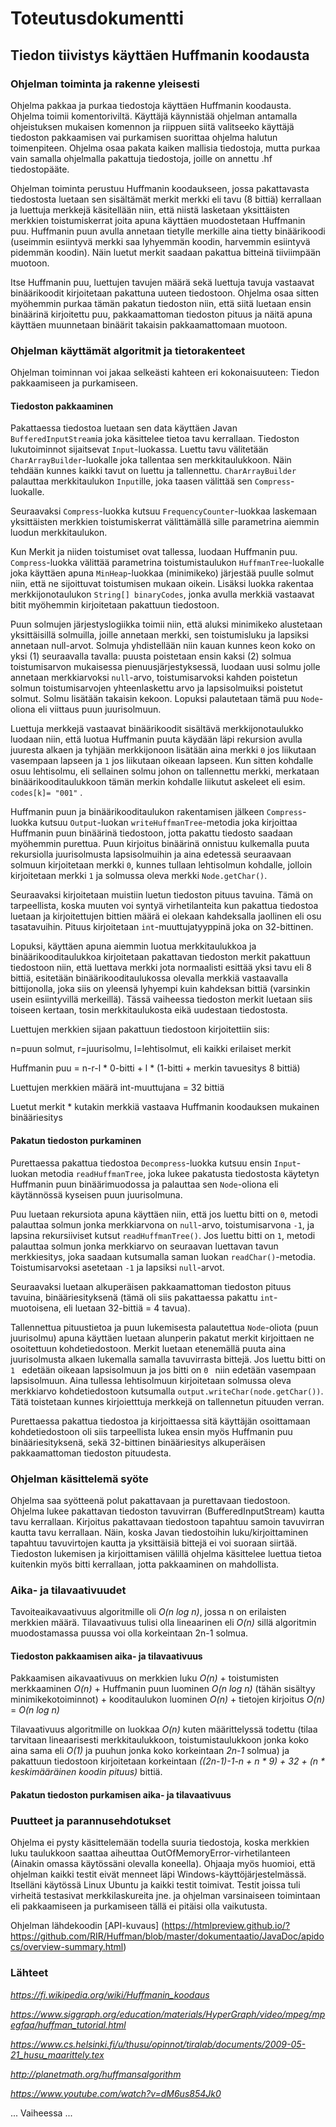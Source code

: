 # Toteutusdokumentti
## Tiedon tiivistys käyttäen Huffmanin koodausta
 

### Ohjelman toiminta ja rakenne yleisesti

Ohjelma pakkaa ja purkaa tiedostoja käyttäen Huffmanin koodausta. Ohjelma toimii komentoriviltä.
Käyttäjä käynnistää ohjelman antamalla ohjeistuksen mukaisen komennon ja riippuen siitä valitseeko käyttäjä tiedoston pakkaamisen vai purkamisen suorittaa ohjelma halutun toimenpiteen. Ohjelma osaa pakata kaiken mallisia tiedostoja, mutta purkaa vain samalla ohjelmalla pakattuja tiedostoja, joille on annettu .hf tiedostopääte.

Ohjelman toiminta perustuu Huffmanin koodaukseen, jossa pakattavasta tiedostosta luetaan sen sisältämät merkit merkki eli tavu (8 bittiä) kerrallaan ja luettuja merkkejä käsitellään niin, että niistä lasketaan yksittäisten merkkien toistumiskerrat joita apuna käyttäen muodostetaan Huffmanin puu. Huffmanin puun avulla annetaan tietylle merkille aina tietty binäärikoodi (useimmin esiintyvä merkki saa lyhyemmän koodin, harvemmin esiintyvä pidemmän koodin). Näin luetut merkit saadaan pakattua bitteinä tiiviimpään muotoon.

Itse Huffmanin puu, luettujen tavujen määrä sekä luettuja tavuja vastaavat binäärikoodit kirjoitetaan pakattuna uuteen tiedostoon. Ohjelma osaa sitten myöhemmin purkaa tämän pakatun tiedoston niin, että siitä luetaan ensin binäärinä kirjoitettu puu, pakkaamattoman tiedoston pituus ja näitä apuna käyttäen muunnetaan binäärit takaisin pakkaamattomaan muotoon. 

### Ohjelman käyttämät algoritmit ja tietorakenteet

Ohjelman toiminnan voi jakaa selkeästi kahteen eri kokonaisuuteen: Tiedon pakkaamiseen ja purkamiseen.

#### Tiedoston pakkaaminen

Pakattaessa tiedostoa luetaan sen data käyttäen Javan ```BufferedInputStream```ia joka käsittelee tietoa tavu kerrallaan. Tiedoston lukutoiminnot sijaitsevat ```Input```-luokassa. Luettu tavu välitetään ```CharArrayBuilder```-luokalle joka tallentaa sen merkkitaulukkoon. Näin tehdään kunnes kaikki tavut on luettu ja tallennettu. ```CharArrayBuilder``` palauttaa merkkitaulukon ```Input```ille, joka taasen välittää sen ```Compress```-luokalle.

Seuraavaksi ```Compress```-luokka kutsuu ```FrequencyCounter```-luokkaa laskemaan yksittäisten merkkien toistumiskerrat välittämällä sille parametrina aiemmin luodun merkkitaulukon. 

Kun Merkit ja niiden toistumiset ovat tallessa, luodaan Huffmanin puu. ```Compress```-luokka välittää parametrina toistumistaulukon ```HuffmanTree```-luokalle joka käyttäen apuna ```MinHeap```-luokkaa (minimikeko) järjestää puulle solmut niin, että ne sijoittuvat toistumisen mukaan oikein. Lisäksi luokka rakentaa merkkijonotaulukon ```String[] binaryCodes```, jonka avulla merkkiä vastaavat bitit myöhemmin kirjoitetaan pakattuun tiedostoon. 

Puun solmujen järjestyslogiikka toimii niin, että aluksi minimikeko alustetaan yksittäisillä solmuilla, joille annetaan merkki, sen toistumisluku ja lapsiksi annetaan null-arvot. Solmuja yhdistellään niin kauan kunnes keon koko on yksi (1) seuraavalla tavalla: puusta poistetaan ensin kaksi (2) solmua toistumisarvon mukaisessa pienuusjärjestyksessä, luodaan uusi solmu jolle annetaan merkkiarvoksi ```null```-arvo, toistumisarvoksi kahden poistetun solmun toistumisarvojen yhteenlaskettu arvo ja lapsisolmuiksi poistetut solmut. Solmu lisätään takaisin kekoon. Lopuksi palautetaan tämä puu ```Node```-oliona eli viittaus puun juurisolmuun.

Luettuja merkkejä vastaavat binäärikoodit sisältävä merkkijonotaulukko luodaan niin, että luotua Huffmanin puuta käydään läpi rekursion avulla juuresta alkaen ja tyhjään merkkijonoon lisätään aina merkki ```0``` jos liikutaan vasempaan lapseen ja ```1``` jos liikutaan oikeaan lapseen. Kun sitten kohdalle osuu lehtisolmu, eli sellainen solmu johon on tallennettu merkki, merkataan binäärikooditaulukkoon tämän merkin kohdalle liikutut askeleet eli esim. ```codes[k]= "001"``` .

Huffmanin puun ja binäärikooditaulukon rakentamisen jälkeen ```Compress```-luokka kutsuu ```Output```-luokan ```writeHuffmanTree```-metodia joka kirjoittaa Huffmanin puun binäärinä tiedostoon, jotta pakattu tiedosto saadaan myöhemmin purettua. Puun kirjoitus binäärinä onnistuu kulkemalla puuta rekursiolla juurisolmusta lapsisolmuihin ja aina edetessä seuraavaan solmuun kirjoitetaan merkki ```0```, kunnes tullaan lehtisolmun kohdalle, jolloin kirjoitetaan merkki ```1``` ja solmussa oleva merkki ```Node.getChar()```.

Seuraavaksi kirjoitetaan muistiin luetun tiedoston pituus tavuina. Tämä on tarpeellista, koska muuten voi syntyä virhetilanteita kun pakattua tiedostoa luetaan ja kirjoitettujen bittien määrä ei olekaan kahdeksalla jaollinen eli osu tasatavuihin. Pituus kirjoitetaan ```int```-muuttujatyyppinä joka on 32-bittinen.

Lopuksi, käyttäen apuna aiemmin luotua merkkitaulukkoa ja binäärikooditaulukkoa kirjoitetaan pakattavan tiedoston merkit pakattuun tiedostoon niin, että luettava merkki jota normaalisti esittää yksi tavu eli 8 bittiä, esitetään binäärikooditaulukossa olevalla merkkiä vastaavalla bittijonolla, joka siis on yleensä lyhyempi kuin kahdeksan bittiä (varsinkin usein esiintyvillä merkeillä). Tässä vaiheessa tiedoston merkit luetaan siis toiseen kertaan, tosin merkkitaulukosta eikä uudestaan tiedostosta. 

Luettujen merkkien sijaan pakattuun tiedostoon kirjoitettiin siis:

n=puun solmut, r=juurisolmu, l=lehtisolmut, eli kaikki erilaiset merkit

Huffmanin puu = n-r-l * 0-bitti + l * (1-bitti + merkin tavuesitys 8 bittiä)

Luettujen merkkien määrä int-muuttujana = 32 bittiä

Luetut merkit * kutakin merkkiä vastaava Huffmanin koodauksen mukainen binääriesitys

#### Pakatun tiedoston purkaminen

Purettaessa pakattua tiedostoa ```Decompress```-luokka kutsuu ensin ```Input```-luokan metodia ```readHuffmanTree```, joka lukee pakatusta tiedostosta käytetyn Huffmanin puun binäärimuodossa ja palauttaa sen ```Node```-oliona eli käytännössä kyseisen puun juurisolmuna. 

Puu luetaan rekursiota apuna käyttäen niin, että jos luettu bitti on ```0```, metodi palauttaa solmun jonka merkkiarvona on ```null```-arvo, toistumisarvona ```-1```, ja lapsina rekursiiviset kutsut ```readHuffmanTree()```. Jos luettu bitti on ```1```, metodi palauttaa solmun jonka merkkiarvo on seuraavan luettavan tavun merkkiesitys, joka saadaan kutsumalla saman luokan ```readChar()```-metodia. Toistumisarvoksi asetetaan ```-1``` ja lapsiksi ```null```-arvot.

Seuraavaksi luetaan alkuperäisen pakkaamattoman tiedoston pituus tavuina, binääriesityksenä (tämä oli siis pakattaessa pakattu ```int```-muotoisena, eli luetaan 32-bittiä = 4 tavua).

Tallennettua pituustietoa ja puun lukemisesta palautettua ```Node```-oliota (puun juurisolmu) apuna käyttäen luetaan alunperin pakatut merkit kirjoittaen ne osoitettuun kohdetiedostoon. Merkit luetaan etenemällä puuta aina juurisolmusta alkaen lukemalla samalla tavuvirrasta bittejä. Jos luettu bitti on  ```1 ``` edetään oikeaan lapsisolmuun ja jos bitti on  ```0 ``` niin edetään vasempaan lapsisolmuun. Aina tullessa lehtisolmuun kirjoitetaan solmussa oleva merkkiarvo kohdetiedostoon kutsumalla ```output.writeChar(node.getChar())```. Tätä toistetaan kunnes kirjoietttuja merkkejä on tallennetun pituuden verran.

Purettaessa pakattua tiedostoa ja kirjoittaessa sitä käyttäjän osoittamaan kohdetiedostoon oli siis tarpeellista lukea ensin myös Huffmanin puu binääriesityksenä, sekä 32-bittinen binääriesitys alkuperäisen pakkaamattoman tiedoston pituudesta.

### Ohjelman käsittelemä syöte

Ohjelma saa syötteenä polut pakattavaan ja purettavaan tiedostoon. Ohjelma lukee pakattavan tiedoston tavuvirran (BufferedInputStream) kautta tavu kerrallaan. Kirjoitus pakattavaan tiedostoon tapahtuu samoin tavuvirran kautta tavu kerrallaan. Näin, koska Javan tiedostoihin luku/kirjoittaminen tapahtuu tavuvirtojen kautta ja yksittäisiä bittejä ei voi suoraan siirtää. Tiedoston lukemisen ja kirjoittamisen välillä ohjelma käsittelee luettua tietoa kuitenkin myös bitti kerrallaan, jotta pakkaaminen on mahdollista. 

### Aika- ja tilavaativuudet

Tavoiteaikavaativuus algoritmille oli *O(n log n)*, jossa n on erilaisten merkkien määrä. Tilavaativuus tulisi olla lineaarinen eli *O(n)* sillä algoritmin muodostamassa puussa voi olla korkeintaan 2n-1 solmua.

#### Tiedoston pakkaamisen aika- ja tilavaativuus

Pakkaamisen aikavaativuus on merkkien luku *O(n)* + toistumisten merkkaaminen *O(n)* + Huffmanin puun luominen *O(n log n)* (tähän sisältyy minimikekotoiminnot) + kooditaulukon luominen *O(n)* + tietojen kirjoitus *O(n)* = *O(n log n)*

Tilavaativuus algoritmille on luokkaa *O(n)* kuten määrittelyssä todettu (tilaa tarvitaan lineaarisesti merkkitaulukkoon, toistumistaulukkoon jonka koko aina sama eli *O(1)* ja puuhun jonka koko korkeintaan *2n-1* solmua) ja pakattuun tiedostoon kirjoitetaan korkeintaan *((2n-1)-1-n + n * 9) + 32 + (n * keskimääräinen koodin pituus)* bittiä.

#### Pakatun tiedoston purkamisen aika- ja tilavaativuus




### Puutteet ja parannusehdotukset
Ohjelma ei pysty käsittelemään todella suuria tiedostoja, koska merkkien luku taulukkoon saattaa aiheuttaa OutOfMemoryError-virhetilanteen (Ainakin omassa käytössäni olevalla koneella). Ohjaaja myös huomioi, että ohjelman kaikki testit eivät menneet läpi Windows-käyttöjärjestelmässä. Itselläni käytössä Linux Ubuntu ja kaikki testit toimivat.  Testit joissa tuli virheitä testasivat merkkilaskureita jne. ja ohjelman varsinaiseen toimintaan eli pakkaamiseen ja purkamiseen tällä ei pitäisi olla vaikutusta.


Ohjelman lähdekoodin [API-kuvaus] (https://htmlpreview.github.io/?https://github.com/RIR/Huffman/blob/master/dokumentaatio/JavaDoc/apidocs/overview-summary.html)

### Lähteet

*https://fi.wikipedia.org/wiki/Huffmanin_koodaus*

*https://www.siggraph.org/education/materials/HyperGraph/video/mpeg/mpegfaq/huffman_tutorial.html*

*https://www.cs.helsinki.fi/u/thusu/opinnot/tiralab/documents/2009-05-21_husu_maarittely.tex*

*http://planetmath.org/huffmansalgorithm*

*https://www.youtube.com/watch?v=dM6us854Jk0*




... Vaiheessa ...
